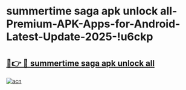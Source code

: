 # summertime saga apk unlock all-Premium-APK-Apps-for-Android-Latest-Update-2025-!u6ckp

# <h2><a href="https://googleone.com">🔗👉 🔴 summertime saga apk unlock all</a></h2>

[![acn](https://github.com/user-attachments/assets/0f9c940e-d8b0-45ae-aac7-cd30a18b3e1c)](https://googleone.com)

